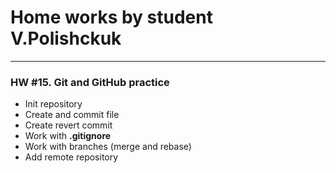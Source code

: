 # Home works by student V.Polishckuk

----

### HW #15. Git and GitHub practice
- Init repository
- Create and commit file
- Create revert commit
- Work with **.gitignore**
- Work with branches (merge and rebase)
- Add remote repository